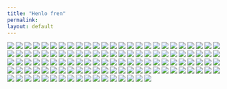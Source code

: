 ```yaml
---
title: "Henlo fren"
permalink: 
layout: default 
---
```

![](apu/0.png)
![](apu/3d.png)
![](apu/adventure.jpg)
![](apu/animals.png)
![](apu/animegf.jpeg)
![](apu/apu-and-boomer.png)
![](apu/aviator.jpg)
![](apu/baby.png)
![](apu/bed.png)
![](apu/bedroom.png)
![](apu/bedtime.png)
![](apu/beer.jpeg)
![](apu/blushing.jpg)
![](apu/blush.jpg)
![](apu/boomeradventures.jpg)
![](apu/bra.png)
![](apu/brokenapu.jpg)
![](apu/bugfixing.jpg)
![](apu/bully.jpg)
![](apu/businessman.png)
![](apu/caprisun.png)
![](apu/cars.jpg)
![](apu/chad.png)
![](apu/chef.png)
![](apu/chicken.png)
![](apu/chillvibes.jpg)
![](apu/christmas.jpg)
![](apu/comfychristmas.png)
![](apu/cozy.jpeg)
![](apu/cozy.jpg)
![](apu/crown.png)
![](apu/cry2.jpg)
![](apu/crying.png)
![](apu/cutepj.png)
![](apu/dank.jpg)
![](apu/darkness.jpg)
![](apu/deadfren.png)
![](apu/depressed.png)
![](apu/diamonds.png)
![](apu/doctor.png)
![](apu/doom.jpg)
![](apu/draw.jpg)
![](apu/drums.jpg)
![](apu/female2.jpg)
![](apu/female.png)
![](apu/fishing.jpg)
![](apu/flipoff.png)
![](apu/forklift.jpg)
![](apu/getback.png)
![](apu/ghost.png)
![](apu/give.png)
![](apu/gladiators.jpg)
![](apu/glad.jpg)
![](apu/gnarly.jpg)
![](apu/graduate.png)
![](apu/hackermans.jpeg)
![](apu/happyandcomfy.png)
![](apu/holyapu.png)
![](apu/hoodie.png)
![](apu/hug.png)
![](apu/idk.jpeg)
![](apu/injection.jpg)
![](apu/jacked.png)
![](apu/jew.png)
![](apu/joker.png)
![](apu/kawaii.jpg)
![](apu/mafs.jpg)
![](apu/meme.png)
![](apu/milk.png)
![](apu/mj.png)
![](apu/money.png)
![](apu/mrbean.png)
![](apu/music.png)
![](apu/needafren.jpg)
![](apu/nerd.png)
![](apu/nutella.jpg)
![](apu/nya.jpg)
![](apu/ohnyo.jpg)
![](apu/onlyfrenszone.jpg)
![](apu/oreos.png)
![](apu/pain.png)
![](apu/pepe.png)
![](apu/pizzaman.jpg)
![](apu/pizza.png)
![](apu/playing.jpg)
![](apu/police.png)
![](apu/rejectwamen.jpg)
![](apu/riveraccident.png)
![](apu/rocket.png)
![](apu/sadcrown.png)
![](apu/scawy.png)
![](apu/shootingstar.jpg)
![](apu/shotgun.jpg)
![](apu/shrooms.jpg)
![](apu/singer.jpg)
![](apu/sleeptime.png)
![](apu/smoking.png)
![](apu/snowball.png)
![](apu/spain.png)
![](apu/squint.png)
![](apu/stare.jpeg)
![](apu/stoner.png)
![](apu/thinking.png)
![](apu/thumbsup.png)
![](apu/tinkerbell.png)
![](apu/toiletpaper.jpg)
![](apu/um.png)
![](apu/violin.png)
![](apu/virtualfrens.jpg)
![](apu/water.png)
![](apu/watisdis.png)
![](apu/wat.jpg)
![](apu/weeee.jpg)
![](apu/westernchoice.jpg)
![](apu/whatdafuq.jpg)
![](apu/whatswrong.jpg)
![](apu/yoda.jpg)
